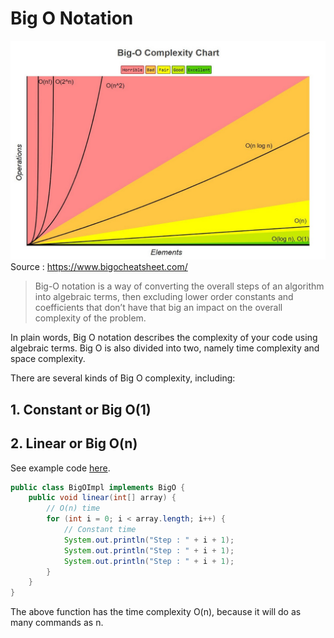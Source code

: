 # Big O Notation

![Big O Complexity Chart](docs/big-o.jpeg)
Source : https://www.bigocheatsheet.com/

> Big-O notation is a way of converting the overall steps of an algorithm into algebraic terms, then excluding lower order constants and coefficients that don’t have that big an impact on the overall complexity of the problem.

In plain words, Big O notation describes the complexity of your code using algebraic terms. Big O is also divided into
two, namely time complexity and space complexity.

There are several kinds of Big O complexity, including:

## 1. Constant or Big O(1)

## 2. Linear or Big O(n)

See example code [here](src/main/java/aryahmph/BigOImpl.java).

```java
public class BigOImpl implements BigO {
    public void linear(int[] array) {
        // O(n) time
        for (int i = 0; i < array.length; i++) {
            // Constant time
            System.out.println("Step : " + i + 1);
            System.out.println("Step : " + i + 1);
            System.out.println("Step : " + i + 1);
        }
    }
}
```

The above function has the time complexity O(n), because it will do as many commands as n.